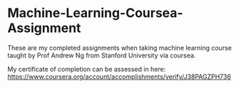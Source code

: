 # Machine-Learning-Coursea-Assignment
 
These are my completed assignments when taking machine learning course taught by Prof Andrew Ng from Stanford University via coursea.

My certificate of completion can be assessed in here: https://www.coursera.org/account/accomplishments/verify/J38PAGZPH736
